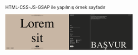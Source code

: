 HTML-CSS-JS-GSAP ile yapılmış örnek sayfadır

<div style="display: flex; flex-direction: row;">
    <img src="/ss1.png" width="40%" />
    <img src="/ss2.png" width="40%" />
</div>